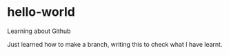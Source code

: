 # hello-world
Learning about Github

Just learned how to make a branch, writing this to check what I have learnt.
